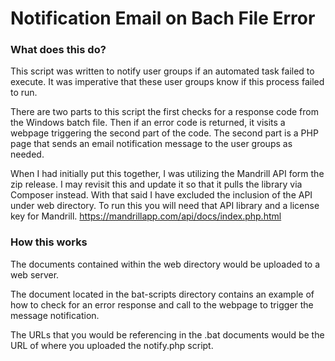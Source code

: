 # Notification Email on Bach File Error

### What does this do?
This script was written to notify user groups if an automated task failed to execute. It was imperative that these user groups know if this process failed to run.

There are two parts to this script the first checks for a response code from the Windows batch file. Then if an error code is returned, it visits a webpage triggering the second part of the code. The second part is a PHP page that sends an email notification message to the user groups as needed.

When I had initially put this together, I was utilizing the Mandrill API form the zip release. I may revisit this and update it so that it pulls the library via Composer instead. With that said I have excluded the inclusion of the API  under web directory. To run this you will need that API library and a license key for Mandrill.
<https://mandrillapp.com/api/docs/index.php.html>

### How this works
The documents contained within the web directory would be uploaded to a web server.

The document located in the bat-scripts directory contains an example of how to check for an error response and call to the webpage to trigger the message notification.

The URLs that you would be referencing in the .bat documents would be the URL of where you uploaded the notify.php script.